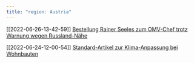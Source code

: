 ```yaml
---
title: "region: Austria"
---
```



[[2022-06-26-13-42-59]] [Bestellung Rainer Seeles zum OMV-Chef trotz Warnung wegen Russland-Nähe](2022-06-26-13-42-59.html) 


[[2022-06-24-12-00-54]] [Standard-Artikel zur Klima-Anpassung bei Wohnbauten](2022-06-24-12-00-54.html) 

